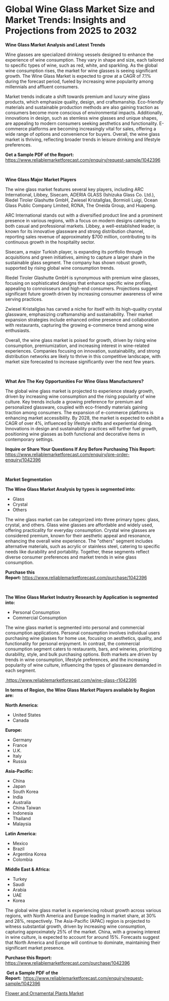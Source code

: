 <p><h1>Global Wine Glass Market Size and Market Trends: Insights and Projections from 2025 to 2032</h1></p><p><strong>Wine Glass Market Analysis and Latest Trends</strong></p>
<p><p>Wine glasses are specialized drinking vessels designed to enhance the experience of wine consumption. They vary in shape and size, each tailored to specific types of wine, such as red, white, and sparkling. As the global wine consumption rises, the market for wine glasses is seeing significant growth. The Wine Glass Market is expected to grow at a CAGR of 7.1% during the forecast period, fueled by increasing wine popularity among millennials and affluent consumers.</p><p>Market trends indicate a shift towards premium and luxury wine glass products, which emphasize quality, design, and craftsmanship. Eco-friendly materials and sustainable production methods are also gaining traction as consumers become more conscious of environmental impacts. Additionally, innovations in design, such as stemless wine glasses and unique shapes, are appealing to modern consumers seeking aesthetics and functionality. E-commerce platforms are becoming increasingly vital for sales, offering a wide range of options and convenience for buyers. Overall, the wine glass market is thriving, reflecting broader trends in leisure drinking and lifestyle preferences.</p></p>
<p><strong>Get a Sample PDF of the Report:&nbsp;</strong> <a href="https://www.reliablemarketforecast.com/enquiry/request-sample/1042396?utm_campaign=2015&utm_medium=2&utm_source=Github&utm_content=ia&utm_term=06022025&utm_id=wine-glass">https://www.reliablemarketforecast.com/enquiry/request-sample/1042396</a></p>
<p>&nbsp;</p>
<p><strong>Wine Glass Major Market Players</strong></p>
<p><p>The wine glass market features several key players, including ARC International, Libbey, Sisecam, ADERIA GLASS (Ishizuka Glass Co. Ltd.), Riedel Tiroler Glashutte GmbH, Zwiesel Kristallglas, Bormioli Luigi, Ocean Glass Public Company Limited, RONA, The Oneida Group, and Huapeng. </p><p>ARC International stands out with a diversified product line and a prominent presence in various regions, with a focus on modern designs catering to both casual and professional markets. Libbey, a well-established leader, is known for its innovative glassware and strong distribution channel, reporting sales revenue of approximately $700 million, contributing to its continuous growth in the hospitality sector.</p><p>Sisecam, a major Turkish player, is expanding its portfolio through acquisitions and green initiatives, aiming to capture a larger share in the sustainable glass segment. The company has shown robust growth, supported by rising global wine consumption trends. </p><p>Riedel Tiroler Glashutte GmbH is synonymous with premium wine glasses, focusing on sophisticated designs that enhance specific wine profiles, appealing to connoisseurs and high-end consumers. Projections suggest significant future growth driven by increasing consumer awareness of wine serving practices.</p><p>Zwiesel Kristallglas has carved a niche for itself with its high-quality crystal glassware, emphasizing craftsmanship and sustainability. Their market expansion strategies include enhanced online presence and collaboration with restaurants, capturing the growing e-commerce trend among wine enthusiasts.</p><p>Overall, the wine glass market is poised for growth, driven by rising wine consumption, premiumization, and increasing interest in wine-related experiences. Companies focusing on innovation, sustainability, and strong distribution networks are likely to thrive in this competitive landscape, with market size forecasted to increase significantly over the next few years.</p></p>
<p>&nbsp;</p>
<p><strong>What Are The Key Opportunities For Wine Glass Manufacturers?</strong></p>
<p><p>The global wine glass market is projected to experience steady growth, driven by increasing wine consumption and the rising popularity of wine culture. Key trends include a growing preference for premium and personalized glassware, coupled with eco-friendly materials gaining traction among consumers. The expansion of e-commerce platforms is enhancing market accessibility. By 2028, the market is expected to exhibit a CAGR of over 4%, influenced by lifestyle shifts and experiential dining. Innovations in design and sustainability practices will further fuel growth, positioning wine glasses as both functional and decorative items in contemporary settings.</p></p>
<p><strong>Inquire or Share Your Questions If Any Before Purchasing This Report:</strong> <a href="https://www.reliablemarketforecast.com/enquiry/pre-order-enquiry/1042396?utm_campaign=2015&utm_medium=2&utm_source=Github&utm_content=ia&utm_term=06022025&utm_id=wine-glass">https://www.reliablemarketforecast.com/enquiry/pre-order-enquiry/1042396</a></p>
<p>&nbsp;</p>
<p><strong>Market Segmentation</strong></p>
<p><strong>The Wine Glass Market Analysis by types is segmented into:</strong></p>
<p><ul><li>Glass</li><li>Crystal</li><li>Others</li></ul></p>
<p><p>The wine glass market can be categorized into three primary types: glass, crystal, and others. Glass wine glasses are affordable and widely used, offering practicality for everyday consumption. Crystal wine glasses are considered premium, known for their aesthetic appeal and resonance, enhancing the overall wine experience. The "others" segment includes alternative materials, such as acrylic or stainless steel, catering to specific needs like durability and portability. Together, these segments reflect diverse consumer preferences and market trends in wine glass consumption.</p></p>
<p><strong>Purchase this Report:&nbsp;</strong><a href="https://www.reliablemarketforecast.com/purchase/1042396?utm_campaign=2015&utm_medium=2&utm_source=Github&utm_content=ia&utm_term=06022025&utm_id=wine-glass">https://www.reliablemarketforecast.com/purchase/1042396</a></p>
<p>&nbsp;</p>
<p><strong>The Wine Glass Market Industry Research by Application is segmented into:</strong></p>
<p><ul><li>Personal Consumption</li><li>Commercial Consumption</li></ul></p>
<p><p>The wine glass market is segmented into personal and commercial consumption applications. Personal consumption involves individual users purchasing wine glasses for home use, focusing on aesthetics, quality, and functionality for personal enjoyment. In contrast, the commercial consumption segment caters to restaurants, bars, and wineries, prioritizing durability, style, and bulk purchasing options. Both markets are driven by trends in wine consumption, lifestyle preferences, and the increasing popularity of wine culture, influencing the types of glassware demanded in each segment.</p></p>
<p><a href="https://www.reliablemarketforecast.com/wine-glass-r1042396?utm_campaign=2015&utm_medium=2&utm_source=Github&utm_content=ia&utm_term=06022025&utm_id=wine-glass">&nbsp;https://www.reliablemarketforecast.com/wine-glass-r1042396</a></p>
<p><strong>In terms of Region, the Wine Glass Market Players available by Region are:</strong></p>
<p>
    <p> <strong> North America: </strong>
        <ul>
            <li>United States</li>
            <li>Canada</li>
        </ul>
        </p> 
    <p> <strong> Europe: </strong>
        <ul>
            <li>Germany</li>
            <li>France</li>
            <li>U.K.</li>
            <li>Italy</li>
            <li>Russia</li>
        </ul>
        </p> 
    <p> <strong> Asia-Pacific: </strong>
        <ul>
            <li>China</li>
            <li>Japan</li>
            <li>South Korea</li>
            <li>India</li>
            <li>Australia</li>
            <li>China Taiwan</li>
            <li>Indonesia</li>
            <li>Thailand</li>
            <li>Malaysia</li>
        </ul>
        </p> 
    <p> <strong> Latin America: </strong>
        <ul>
            <li>Mexico</li>
            <li>Brazil</li>
            <li>Argentina Korea</li>
            <li>Colombia</li>
        </ul>
        </p> 
    <p> <strong> Middle East & Africa: </strong>
        <ul>
            <li>Turkey</li>
            <li>Saudi</li>
            <li>Arabia</li>
            <li>UAE</li>
            <li>Korea</li>
        </ul>
    </p>
    </p>
<p><p>The global wine glass market is experiencing robust growth across various regions, with North America and Europe leading in market share, at 30% and 28%, respectively. The Asia-Pacific (APAC) region is projected to witness substantial growth, driven by increasing wine consumption, capturing approximately 25% of the market. China, with a growing interest in wine culture, is expected to account for around 15%. Forecasts suggest that North America and Europe will continue to dominate, maintaining their significant market presence.</p></p>
<p><strong>Purchase this Report: </strong><a href="https://www.reliablemarketforecast.com/purchase/1042396?utm_campaign=2015&utm_medium=2&utm_source=Github&utm_content=ia&utm_term=06022025&utm_id=wine-glass">https://www.reliablemarketforecast.com/purchase/1042396</a></p>
<p>&nbsp;<strong>Get a Sample PDF of the Report:&nbsp;&nbsp;</strong><a href="https://www.reliablemarketforecast.com/enquiry/request-sample/1042396?utm_campaign=2015&utm_medium=2&utm_source=Github&utm_content=ia&utm_term=06022025&utm_id=wine-glass">https://www.reliablemarketforecast.com/enquiry/request-sample/1042396</a></p>
<p><strong></strong></p>
<p><p><a href="https://github.com/santosh758595/Market-Research-Report-List-7/blob/main/flower-and-ornamental-plants-market.md?utm_campaign=2015&utm_medium=2&utm_source=Github&utm_content=ia&utm_term=06022025&utm_id=wine-glass">Flower and Ornamental Plants Market</a></p></p>